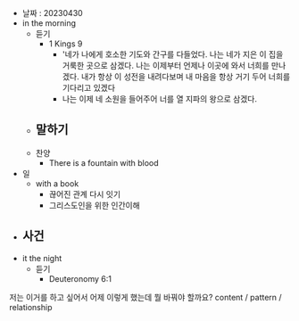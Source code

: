 - 날짜 : 20230430
- in the morning
	- 듣기
		- 1 Kings 9
			- '네가 나에게 호소한 기도와 간구를 다들었다. 나는 네가 지은 이 집을 거룩한 곳으로 삼겠다. 나는 이제부터 언제나 이곳에 와서 너희를 만나겠다. 내가 항상 이 성전을 내려다보며 내 마음을 항상 거기 두어 너희를 기다리고 있겠다
			- 나는 이제 네 소원을 들어주어 너를 열 지파의 왕으로 삼겠다.
	- 말하기
		- 
	- 찬양
		- There is a fountain with blood
- 일
	- with a book
		- 끊어진 관계 다시 잇기
		- 그리스도인을 위한 인간이해
- 사건
	- 
- it the night
	- 듣기
		- Deuteronomy 6:1






저는 이거를 하고 싶어서 어제 이렇게 했는데 뭘 바꿔야 할까요?
content / pattern / relationship